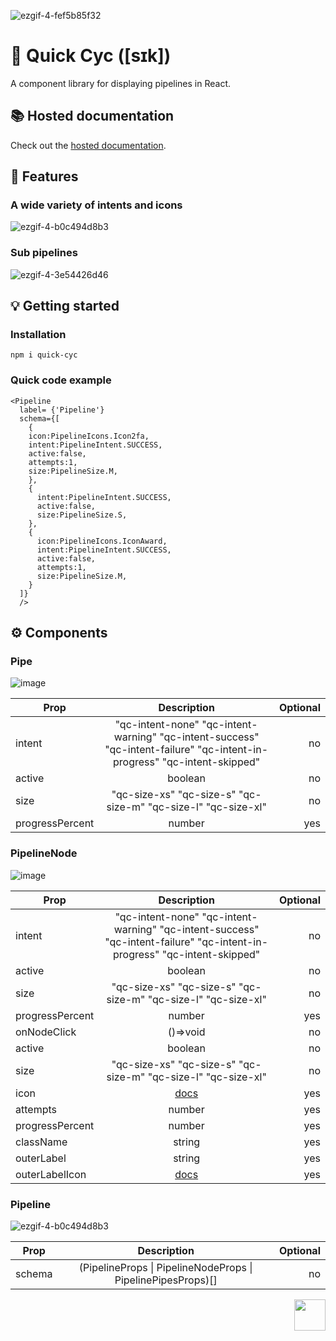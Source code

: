 ![ezgif-4-fef5b85f32](https://github.com/jamesgiu/react-pipes/assets/13777223/57c7879e-4438-44a2-86d5-3bfa50df5b22)

# 🔀 Quick Cyc ([sɪk])

A component library for displaying pipelines in React.

## 📚 Hosted documentation

Check out the [hosted documentation](https://jamesgiu.github.io/quick-cyc/).

## 🚀 Features

### A wide variety of intents and icons

![ezgif-4-b0c494d8b3](https://github.com/jamesgiu/react-pipes/assets/13777223/cb65ca2a-03d5-430e-bfa8-a0d4fb22ab5f)

### Sub pipelines

![ezgif-4-3e54426d46](https://github.com/jamesgiu/react-pipes/assets/13777223/7384304e-8a80-416a-958e-d205e1e72c52)

## 💡 Getting started

### Installation

```
npm i quick-cyc
```

### Quick code example

```
<Pipeline
  label= {'Pipeline'}
  schema={[
    {
    icon:PipelineIcons.Icon2fa,
    intent:PipelineIntent.SUCCESS,
    active:false,
    attempts:1,
    size:PipelineSize.M,
    },
    {
      intent:PipelineIntent.SUCCESS,
      active:false,
      size:PipelineSize.S,
    },
    {
      icon:PipelineIcons.IconAward,
      intent:PipelineIntent.SUCCESS,
      active:false,
      attempts:1,
      size:PipelineSize.M,
    }
  ]}
  />
```

## ⚙ Components

### Pipe

![image](https://github.com/jamesgiu/quick-cyc/assets/13777223/0b2677e3-f900-46c0-bebc-93eb73197773)

| Prop            |                                                       Description                                                        | Optional |
| --------------- | :----------------------------------------------------------------------------------------------------------------------: | -------: |
| intent          | "qc-intent-none" "qc-intent-warning" "qc-intent-success" "qc-intent-failure" "qc-intent-in-progress" "qc-intent-skipped" |       no |
| active          |                                                         boolean                                                          |       no |
| size            |                              "qc-size-xs" "qc-size-s" "qc-size-m" "qc-size-l" "qc-size-xl"                               |       no |
| progressPercent |                                                          number                                                          |      yes |

### PipelineNode

![image](https://github.com/jamesgiu/quick-cyc/assets/13777223/00b17998-3a37-4f0b-ac59-144bb171d07a)

| Prop            |                                                       Description                                                        | Optional |
| --------------- | :----------------------------------------------------------------------------------------------------------------------: | -------: |
| intent          | "qc-intent-none" "qc-intent-warning" "qc-intent-success" "qc-intent-failure" "qc-intent-in-progress" "qc-intent-skipped" |       no |
| active          |                                                         boolean                                                          |       no |
| size            |                              "qc-size-xs" "qc-size-s" "qc-size-m" "qc-size-l" "qc-size-xl"                               |       no |
| progressPercent |                                                          number                                                          |      yes |
| onNodeClick     |                                                         ()=>void                                                         |       no |
| active          |                                                         boolean                                                          |       no |
| size            |                              "qc-size-xs" "qc-size-s" "qc-size-m" "qc-size-l" "qc-size-xl"                               |       no |
| icon            |                       [docs](https://jamesgiu.github.io/quick-cyc/?path=/docs/pipelinenode--docs)                        |      yes |
| attempts        |                                                          number                                                          |      yes |
| progressPercent |                                                          number                                                          |      yes |
| className       |                                                          string                                                          |      yes |
| outerLabel      |                                                          string                                                          |      yes |
| outerLabelIcon  |                       [docs](https://jamesgiu.github.io/quick-cyc/?path=/docs/pipelinenode--docs)                        |      yes |


### Pipeline

![ezgif-4-b0c494d8b3](https://github.com/jamesgiu/quick-cyc/assets/13777223/cb65ca2a-03d5-430e-bfa8-a0d4fb22ab5f)

| Prop   |                         Description                          | Optional |
| ------ | :----------------------------------------------------------: | -------: |
| schema | (PipelineProps \| PipelineNodeProps \| PipelinePipesProps)[] |       no |

<img src="https://github.com/jamesgiu/quick-cyc/assets/13777223/7706e6f4-b3e6-49a0-a693-42e0069a11bb" width="50" height="50" align="right"/>
